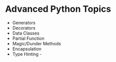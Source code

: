 # Advanced Python Topics
* Generators
* Decorators
* Data Classes
* Partial Function
* Magic/Dunder Methods
* Encapsulation
* Type Hinting      -
    